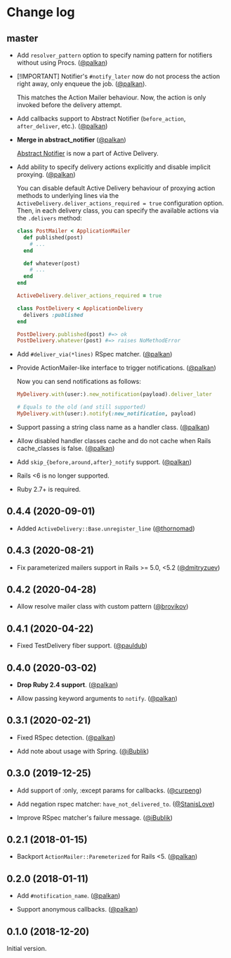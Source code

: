 # Change log

## master

- Add `resolver_pattern` option to specify naming pattern for notifiers without using Procs. ([@palkan][])

- [!IMPORTANT] Notifier's `#notify_later` now do not process the action right away, only enqueue the job. ([@palkan][]).

  This matches the Action Mailer behaviour. Now, the action is only invoked before the delivery attempt.

- Add callbacks support to Abstract Notifier (`before_action`, `after_deliver`, etc.). ([@palkan][])

- **Merge in abstract_notifier** ([@palkan][])

  [Abstract Notifier](https://github.com/palkan/abstract_notifier) is now a part of Active Delivery.

- Add ability to specify delivery actions explicitly and disable implicit proxying. ([@palkan][])

  You can disable default Active Delivery behaviour of proxying action methods to underlying lines via the `ActiveDelivery.deliver_actions_required = true` configuration option. Then, in each delivery class, you can specify the available actions via the `.delivers` method:

  ```ruby
  class PostMailer < ApplicationMailer
    def published(post)
      # ...
    end

    def whatever(post)
      # ...
    end
  end

  ActiveDelivery.deliver_actions_required = true

  class PostDelivery < ApplicationDelivery
    delivers :published
  end

  PostDelivery.published(post) #=> ok
  PostDelivery.whatever(post) #=> raises NoMethodError
  ```

- Add `#deliver_via(*lines)` RSpec matcher. ([@palkan][])

- Provide ActionMailer-like interface to trigger notifications. ([@palkan][])

  Now you can send notifications as follows:

  ```ruby
  MyDelivery.with(user:).new_notification(payload).deliver_later

  # Equals to the old (and still supported)
  MyDelivery.with(user:).notify(:new_notification, payload)
  ```

- Support passing a string class name as a handler class. ([@palkan][])

- Allow disabled handler classes cache and do not cache when Rails cache_classes is false. ([@palkan][])

- Add `skip_{before,around,after}_notify` support. ([@palkan][])

- Rails <6 is no longer supported.

- Ruby 2.7+ is required.

## 0.4.4 (2020-09-01)

- Added `ActiveDelivery::Base.unregister_line` ([@thornomad][])

## 0.4.3 (2020-08-21)

- Fix parameterized mailers support in Rails >= 5.0, <5.2 ([@dmitryzuev][])

## 0.4.2 (2020-04-28)

- Allow resolve mailer class with custom pattern ([@brovikov][])

## 0.4.1 (2020-04-22)

- Fixed TestDelivery fiber support. ([@pauldub](https://github.com/pauldub))

## 0.4.0 (2020-03-02)

- **Drop Ruby 2.4 support**. ([@palkan][])

- Allow passing keyword arguments to `notify`. ([@palkan][])

## 0.3.1 (2020-02-21)

- Fixed RSpec detection. ([@palkan][])

- Add note about usage with Spring. ([@iBublik][])

## 0.3.0 (2019-12-25)

- Add support of :only, :except params for callbacks. ([@curpeng][])

- Add negation rspec matcher: `have_not_delivered_to`. ([@StanisLove](https://github.com/stanislove))

- Improve RSpec matcher's failure message. ([@iBublik][])

## 0.2.1 (2018-01-15)

- Backport `ActionMailer::Paremeterized` for Rails <5. ([@palkan][])

## 0.2.0 (2018-01-11)

- Add `#notification_name`. ([@palkan][])

- Support anonymous callbacks. ([@palkan][])

## 0.1.0 (2018-12-20)

Initial version.

[@palkan]: https://github.com/palkan
[@curpeng]: https://github.com/curpeng
[@iBublik]: https://github.com/ibublik
[@brovikov]: https://github.com/brovikov
[@dmitryzuev]: https://github.com/dmitryzuev
[@thornomad]: https://github.com/thornomad
